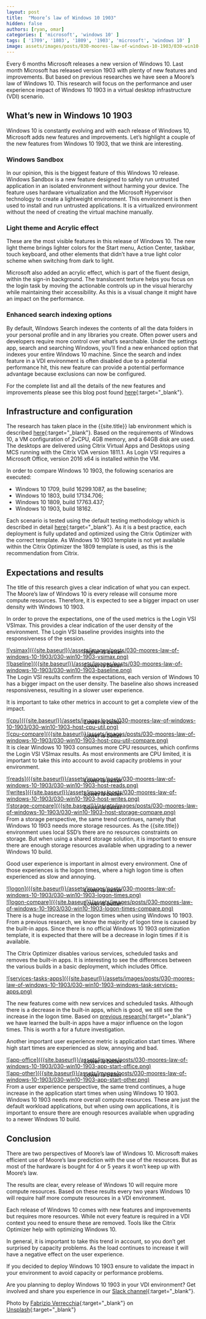 ```yaml
---
layout: post
title:  "Moore’s law of Windows 10 1903"
hidden: false
authors: [ryan, omar]
categories: [ 'microsoft', 'windows 10' ]
tags: [ '1709', '1803', '1809', '1903', 'microsoft', 'windows 10' ]
image: assets/images/posts/030-moores-law-of-windows-10-1903/030-win10-1903-feature-image.png
---
```

Every 6 months Microsoft releases a new version of Windows 10. Last month Microsoft has released version 1903 with plenty of new features and improvements. But based on previous researches we have seen a Moore’s law of Windows 10. This research will focus on the performance and user experience impact of Windows 10 1903 in a virtual desktop infrastructure (VDI) scenario.

## What’s new in Windows 10 1903
Windows 10 is constantly evolving and with each release of Windows 10, Microsoft adds new features and improvements. Let’s highlight a couple of the new features from Windows 10 1903, that we think are interesting.

### Windows Sandbox
In our opinion, this is the biggest feature of this Windows 10 release. Windows Sandbox is a new feature designed to safely run untrusted application in an isolated environment without harming your device. The feature uses hardware virtualization and the Microsoft Hypervisor technology to create a lightweight environment. This environment is then used to install and run untrusted applications. It is a virtualized environment without the need of creating the virtual machine manually.

### Light theme and Acrylic effect
These are the most visible features in this release of Windows 10. The new light theme brings lighter colors for the Start menu, Action Center, taskbar, touch keyboard, and other elements that didn’t have a true light color scheme when switching from dark to light.

Microsoft also added an acrylic effect, which is part of the fluent design, within the sign-in background. The translucent texture helps you focus on the login task by moving the actionable controls up in the visual hierarchy while maintaining their accessibility. As this is a visual change it might have an impact on the performance.

### Enhanced search indexing options
By default, Windows Search indexes the contents of all the data folders in your personal profile and in any libraries you create. Often power users and developers require more control over what’s searchable. Under the settings app, search and searching Windows, you’ll find a new enhanced option that indexes your entire Windows 10 machine. Since the search and index feature in a VDI environment is often disabled due to a potential performance hit, this new feature can provide a potential performance advantage because exclusions can now be configured.

For the complete list and all the details of the new features and improvements please see this blog post found [here](https://pureinfotech.com/windows-10-1903-19h1-april-2019-update-features){:target="_blank"}.

## Infrastructure and configuration
The research has taken place in the {{site.title}} lab environment which is described [here]({{site.baseurl}}/architecture-and-hardware-setup-overview-2018){:target="_blank"}. Based on the requirements of Windows 10, a VM configuration of 2vCPU, 4GB memory, and a 64GB disk are used. The desktops are delivered using Citrix Virtual Apps and Desktops using MCS running with the Citrix VDA version 1811.1. As Login VSI requires a Microsoft Office, version 2016 x64 is installed within the VM.

In order to compare Windows 10 1903, the following scenarios are executed:

  * Windows 10 1709, build 16299.1087, as the baseline;
  * Windows 10 1803, build 17134.706;
  * Windows 10 1809, build 17763.437;
  * Windows 10 1903, build 18162.

Each scenario is tested using the default testing methodology which is described in detail [here]({{site.baseurl}}/insight-in-the-testing-methodology){:target="_blank"}. As it is a best practice, each deployment is fully updated and optimized using the Citrix Optimizer with the correct template. As Windows 10 1903 template is not yet available within the Citrix Optimizer the 1809 template is used, as this is the recommendation from Citrix.

## Expectations and results
The title of this research gives a clear indication of what you can expect. The Moore’s law of Windows 10 is every release will consume more compute resources. Therefore, it is expected to see a bigger impact on user density with Windows 10 1903.

In order to prove the expectations, one of the used metrics is the Login VSI VSImax. This provides a clear indication of the user density of the environment. The Login VSI baseline provides insights into the responsiveness of the session.

<a href="{{site.baseurl}}/assets/images/posts/030-moores-law-of-windows-10-1903/030-win10-1903-vsimax.png" data-lightbox="vsimax">
![vsimax]({{site.baseurl}}/assets/images/posts/030-moores-law-of-windows-10-1903/030-win10-1903-vsimax.png)
</a>
<p align="center" style="margin-top: -30px;" >
  <i>Higher is better</i>
</p>

<a href="{{site.baseurl}}/assets/images/posts/030-moores-law-of-windows-10-1903/030-win10-1903-baseline.png" data-lightbox="baseline">
![baseline]({{site.baseurl}}/assets/images/posts/030-moores-law-of-windows-10-1903/030-win10-1903-baseline.png)
</a>
<p align="center" style="margin-top: -30px;" >
  <i>Lower is better</i>
</p>

The Login VSI results confirm the expectations, each version of Windows 10 has a bigger impact on the user density. The baseline also shows increased responsiveness, resulting in a slower user experience.

It is important to take other metrics in account to get a complete view of the impact.

<a href="{{site.baseurl}}/assets/images/posts/030-moores-law-of-windows-10-1903/030-win10-1903-host-cpu-util.png" data-lightbox="cpu">
![cpu]({{site.baseurl}}/assets/images/posts/030-moores-law-of-windows-10-1903/030-win10-1903-host-cpu-util.png)
</a>
<p align="center" style="margin-top: -30px;" >
  <i>Lower is better</i>
</p>

<a href="{{site.baseurl}}/assets/images/posts/030-moores-law-of-windows-10-1903/030-win10-1903-host-cpu-util-compare.png" data-lightbox="cpu-compare">
![cpu-compare]({{site.baseurl}}/assets/images/posts/030-moores-law-of-windows-10-1903/030-win10-1903-host-cpu-util-compare.png)
</a>
<p align="center" style="margin-top: -30px;" >
  <i>Lower is better</i>
</p>

It is clear Windows 10 1903 consumes more CPU resources, which confirms the Login VSI VSImax results. As most environments are CPU limited, it is important to take this into account to avoid capacity problems in your environment.

<a href="{{site.baseurl}}/assets/images/posts/030-moores-law-of-windows-10-1903/030-win10-1903-host-reads.png" data-lightbox="reads">
![reads]({{site.baseurl}}/assets/images/posts/030-moores-law-of-windows-10-1903/030-win10-1903-host-reads.png)
</a>
<p align="center" style="margin-top: -30px;" >
  <i>Lower is better</i>
</p>

<a href="{{site.baseurl}}/assets/images/posts/030-moores-law-of-windows-10-1903/030-win10-1903-host-writes.png" data-lightbox="writes">
![writes]({{site.baseurl}}/assets/images/posts/030-moores-law-of-windows-10-1903/030-win10-1903-host-writes.png)
</a>
<p align="center" style="margin-top: -30px;" >
  <i>Lower is better</i>
</p>

<a href="{{site.baseurl}}/assets/images/posts/030-moores-law-of-windows-10-1903/030-win10-1903-host-storage-compare.png" data-lightbox="storage-compare">
![storage-compare]({{site.baseurl}}/assets/images/posts/030-moores-law-of-windows-10-1903/030-win10-1903-host-storage-compare.png)
</a>
<p align="center" style="margin-top: -30px;" >
  <i>Lower is better</i>
</p>

From a storage perspective, the same trend continues, namely that Windows 10 1903 needs more storage resources. As the {{site.title}} environment uses local SSD’s there are no resources constraints on storage. But when using a shared storage solution, it is important to ensure there are enough storage resources available when upgrading to a newer Windows 10 build.

Good user experience is important in almost every environment. One of those experiences is the logon times, where a high logon time is often experienced as slow and annoying.

<a href="{{site.baseurl}}/assets/images/posts/030-moores-law-of-windows-10-1903/030-win10-1903-logon-times.png" data-lightbox="logon">
![logon]({{site.baseurl}}/assets/images/posts/030-moores-law-of-windows-10-1903/030-win10-1903-logon-times.png)
</a>
<p align="center" style="margin-top: -30px;" >
  <i>Lower is better</i>
</p>

<a href="{{site.baseurl}}/assets/images/posts/030-moores-law-of-windows-10-1903/030-win10-1903-logon-times-compare.png" data-lightbox="logon-compare">
![logon-compare]({{site.baseurl}}/assets/images/posts/030-moores-law-of-windows-10-1903/030-win10-1903-logon-times-compare.png)
</a>
<p align="center" style="margin-top: -30px;" >
  <i>Lower is better</i>
</p>

There is a huge increase in the logon times when using Windows 10 1903. From a previous research, we know the majority of logon time is caused by the built-in apps. Since there is no official Windows 10 1903 optimization template, it is expected that there will be a decrease in login times if it is available.

The Citrix Optimizer disables various services, scheduled tasks and removes the built-in apps. It is interesting to see the differences between the various builds in a basic deployment, which includes Office.

<a href="{{site.baseurl}}/assets/images/posts/030-moores-law-of-windows-10-1903/030-win10-1903-windows-task-services-apps.png" data-lightbox="services-tasks-apps">
![services-tasks-apps]({{site.baseurl}}/assets/images/posts/030-moores-law-of-windows-10-1903/030-win10-1903-windows-task-services-apps.png)
</a>

The new features come with new services and scheduled tasks. Although there is a decrease in the built-in apps, which is good, we still see the increase in the logon time. Based on [previous research]({{site.baseurl}}/citrix-optimizer-version-2-breakdown){:target="_blank"} we have learned the built-in apps have a major influence on the logon times. This is worth a for a future investigation.

Another important user experience metric is application start times. Where high start times are experienced as slow, annoying and bad.

<a href="{{site.baseurl}}/assets/images/posts/030-moores-law-of-windows-10-1903/030-win10-1903-app-start-office.png" data-lightbox="app-office">
![app-office]({{site.baseurl}}/assets/images/posts/030-moores-law-of-windows-10-1903/030-win10-1903-app-start-office.png)
</a>
<p align="center" style="margin-top: -30px;" >
  <i>Lower is better</i>
</p>

<a href="{{site.baseurl}}/assets/images/posts/030-moores-law-of-windows-10-1903/030-win10-1903-app-start-other.png" data-lightbox="app-other">
![app-other]({{site.baseurl}}/assets/images/posts/030-moores-law-of-windows-10-1903/030-win10-1903-app-start-other.png)
</a>
<p align="center" style="margin-top: -30px;" >
  <i>Lower is better</i>
</p>

From a user experience perspective, the same trend continues, a huge increase in the application start times when using Windows 10 1903. Windows 10 1903 needs more overall compute resources. These are just the default workload applications, but when using own applications, it is important to ensure there are enough resources available when upgrading to a newer Windows 10 build.

## Conclusion
There are two perspectives of Moore’s law of Windows 10. Microsoft makes efficient use of Moore’s law prediction with the use of the resources. But as most of the hardware is bought for 4 or 5 years it won’t keep up with Moore’s law.

The results are clear, every release of Windows 10 will require more compute resources. Based on these results every two years Windows 10 will require half more compute resources in a VDI environment.

Each release of Windows 10 comes with new features and improvements but requires more resources. While not every feature is required in a VDI context you need to ensure these are removed. Tools like the Citrix Optimizer help with optimizing Windows 10.

In general, it is important to take this trend in account, so you don’t get surprised by capacity problems. As the load continues to increase it will have a negative effect on the user experience.

If you decided to deploy Windows 10 1903 ensure to validate the impact in your environment to avoid capacity or performance problems.

Are you planning to deploy Windows 10 1903 in your VDI environment? Get involved and share you experience in our [Slack channel](https://{{site.title}}.slack.com){:target="_blank"}.

Photo by [Fabrizio Verrecchia](https://unsplash.com/@fabrizioverrecchia?utm_source=unsplash&utm_medium=referral&utm_content=creditCopyText){:target="_blank"} on [Unsplash](https://unsplash.com/@fabrizioverrecchia?utm_source=unsplash&utm_medium=referral&utm_content=creditCopyText){:target="_blank"}
